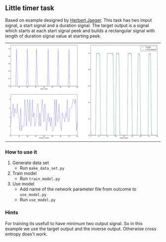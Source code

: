 
## Little timer task

Based on example designed by [Herbert Jaeger](http://www.pdx.edu/sites/www.pdx.edu.sysc/files/Jaeger_TrainingRNNsTutorial.2005.pdf).
This task has two imput signal, a start signal and a duration signal. The target output is a signal which starts at each start signal peek and builds a rectangular signal with length of duration signal value at starting peek.

<table>
  <tr>
    <td><img src="sample.png" ></td>
  </tr>
</table>


### How to use it

1. Generate data set
    - Run `make_data_set.py`
2. Train model
    - Run `train_model.py`
3. Use model
    - Add name of the network parameter file from outcome to `use_model.py`
    - Run `use_model.py`


### Hints

For training its usefull to have minimum two output signal. So in this example we use the target output and the inverse output. Otherwise cross entropy does't work.

